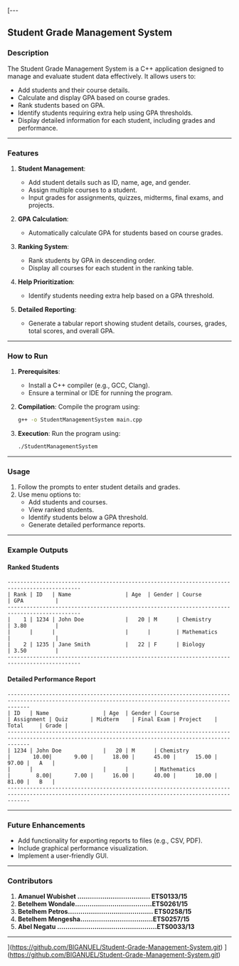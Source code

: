 [---

## **Student Grade Management System**

### **Description**
The Student Grade Management System is a C++ application designed to manage and evaluate student data effectively. It allows users to:
- Add students and their course details.
- Calculate and display GPA based on course grades.
- Rank students based on GPA.
- Identify students requiring extra help using GPA thresholds.
- Display detailed information for each student, including grades and performance.

---

### **Features**
1. **Student Management**:
   - Add student details such as ID, name, age, and gender.
   - Assign multiple courses to a student.
   - Input grades for assignments, quizzes, midterms, final exams, and projects.

2. **GPA Calculation**:
   - Automatically calculate GPA for students based on course grades.

3. **Ranking System**:
   - Rank students by GPA in descending order.
   - Display all courses for each student in the ranking table.

4. **Help Prioritization**:
   - Identify students needing extra help based on a GPA threshold.

5. **Detailed Reporting**:
   - Generate a tabular report showing student details, courses, grades, total scores, and overall GPA.

---

### **How to Run**
1. **Prerequisites**:
   - Install a C++ compiler (e.g., GCC, Clang).
   - Ensure a terminal or IDE for running the program.

2. **Compilation**:
   Compile the program using:
   ```bash
   g++ -o StudentManagementSystem main.cpp
   ```

3. **Execution**:
   Run the program using:
   ```bash
   ./StudentManagementSystem
   ```

---

### **Usage**
1. Follow the prompts to enter student details and grades.
2. Use menu options to:
   - Add students and courses.
   - View ranked students.
   - Identify students below a GPA threshold.
   - Generate detailed performance reports.

---

### **Example Outputs**

#### **Ranked Students**
```
---------------------------------------------------------------------------------------------
| Rank | ID   | Name                 | Age  | Gender | Course                 | GPA          |
---------------------------------------------------------------------------------------------
|    1 | 1234 | John Doe             |   20 | M      | Chemistry              | 3.80         |
|      |      |                      |      |        | Mathematics            |              |
|    2 | 1235 | Jane Smith           |   22 | F      | Biology                | 3.50         |
---------------------------------------------------------------------------------------------
```

#### **Detailed Performance Report**
```
---------------------------------------------------------------------------------------------------------------------------------------------------
| ID   | Name                 | Age  | Gender | Course                 | Assignment | Quiz       | Midterm    | Final Exam | Project    | Total     | Grade |
---------------------------------------------------------------------------------------------------------------------------------------------------
| 1234 | John Doe             |   20 | M      | Chemistry              |       10.00|       9.00 |      18.00 |      45.00 |      15.00 |     97.00 |   A   |
|      |                      |      |        | Mathematics            |        8.00|       7.00 |      16.00 |      40.00 |      10.00 |     81.00 |   B   |
---------------------------------------------------------------------------------------------------------------------------------------------------
```

---

### **Future Enhancements**
- Add functionality for exporting reports to files (e.g., CSV, PDF).
- Include graphical performance visualization.
- Implement a user-friendly GUI.

---

### **Contributors**
1. **Amanuel Wubishet …………………………….. ETS0133/15**
2.	**Betelhem Wondale……………………………….ETS0261/15**
3.	**Betelhem Petros………………………………….. ETS0258/15**
4.	**Betelhem Mengesha……………………………..ETS0257/15**
5.	**Abel Negatu ………………………………………...ETS0033/13**   

---
](https://github.com/BIGANUEL/Student-Grade-Management-System.git)
](https://github.com/BIGANUEL/Student-Grade-Management-System.git)

